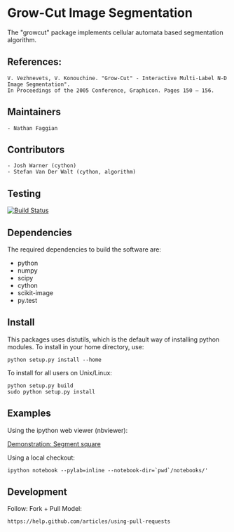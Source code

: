 Grow-Cut Image Segmentation
==========================

The "growcut" package implements cellular automata based segmentation algorithm.

References:
-----------

    V. Vezhnevets, V. Konouchine. "Grow-Cut" - Interactive Multi-Label N-D Image Segmentation".
    In Proceedings of the 2005 Conference, Graphicon. Pages 150 – 156.


Maintainers
-----------

    - Nathan Faggian

Contributors
------------
    - Josh Warner (cython)
    - Stefan Van Der Walt (cython, algorithm)

Testing
-------

[![Build Status](https://travis-ci.org/nfaggian/growcut.png?branch=master)](https://travis-ci.org/nfaggian/growcut)

Dependencies
------------

The required dependencies to build the software are:

  - python
  - numpy
  - scipy
  - cython
  - scikit-image
  - py.test

Install
-------

This packages uses distutils, which is the default way of installing python modules. To install in your home directory, use:

    python setup.py install --home

To install for all users on Unix/Linux:

    python setup.py build
    sudo python setup.py install

Examples
--------

Using the ipython web viewer (nbviewer):

   [Demonstration: Segment square](http://nbviewer.ipython.org/urls/raw.github.com/nfaggian/growcut/master/notebooks/GrowCut%2520-%2520demonstration.ipynb)

Using a local checkout:

    ipython notebook --pylab=inline --notebook-dir=`pwd`/notebooks/'

Development
-----------

Follow: Fork + Pull Model:

    https://help.github.com/articles/using-pull-requests
